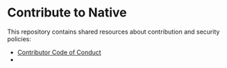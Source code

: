# Contribute to Native

This repository contains shared resources about contribution and security policies:

- [Contributor Code of Conduct](CODE_OF_CONDUCT.md)
- 
